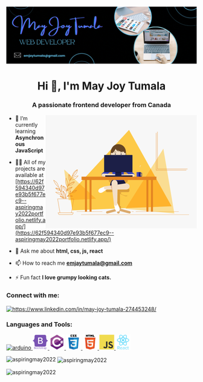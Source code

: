 ![MasterHead](./cover.gif)

<h1 align="center">Hi 👋, I'm May Joy Tumala</h1>
<h3 align="center">A passionate frontend developer from Canada</h3>
<img align="right" alt="Coding" padding-top="30px" width="400" src="./hi1.gif">

- 🌱 I’m currently learning **Asynchronous JavaScript**

- 👨‍💻 All of my projects are available at [https://62f594340d97e93b5f677ec9--aspiringmay2022portfolio.netlify.app/](https://62f594340d97e93b5f677ec9--aspiringmay2022portfolio.netlify.app/)

- 💬 Ask me about **html, css, js, react**

- 📫 How to reach me **emjaytumala@gmail.com**

- ⚡ Fun fact **I love grumpy looking cats.**


<h3 align="left">Connect with me:</h3>
<p align="left">
<a href="https://linkedin.com/in/https://www.linkedin.com/in/may-joy-tumala-274453248/" target="blank"><img align="center" src="https://raw.githubusercontent.com/rahuldkjain/github-profile-readme-generator/master/src/images/icons/Social/linked-in-alt.svg" alt="https://www.linkedin.com/in/may-joy-tumala-274453248/" height="30" width="40" /></a>
</p>

<h3 align="left">Languages and Tools:</h3>
<p align="left"> <a href="https://www.arduino.cc/" target="_blank" rel="noreferrer"> <img src="https://cdn.worldvectorlogo.com/logos/arduino-1.svg" alt="arduino" width="40" height="40"/> </a> <a href="https://getbootstrap.com" target="_blank" rel="noreferrer"> <img src="https://raw.githubusercontent.com/devicons/devicon/master/icons/bootstrap/bootstrap-plain-wordmark.svg" alt="bootstrap" width="40" height="40"/> </a> <a href="https://www.w3schools.com/cs/" target="_blank" rel="noreferrer"> <img src="https://raw.githubusercontent.com/devicons/devicon/master/icons/csharp/csharp-original.svg" alt="csharp" width="40" height="40"/> </a> <a href="https://www.w3schools.com/css/" target="_blank" rel="noreferrer"> <img src="https://raw.githubusercontent.com/devicons/devicon/master/icons/css3/css3-original-wordmark.svg" alt="css3" width="40" height="40"/> </a> <a href="https://www.w3.org/html/" target="_blank" rel="noreferrer"> <img src="https://raw.githubusercontent.com/devicons/devicon/master/icons/html5/html5-original-wordmark.svg" alt="html5" width="40" height="40"/> </a> <a href="https://developer.mozilla.org/en-US/docs/Web/JavaScript" target="_blank" rel="noreferrer"> <img src="https://raw.githubusercontent.com/devicons/devicon/master/icons/javascript/javascript-original.svg" alt="javascript" width="40" height="40"/> </a> <a href="https://reactjs.org/" target="_blank" rel="noreferrer"> <img src="https://raw.githubusercontent.com/devicons/devicon/master/icons/react/react-original-wordmark.svg" alt="react" width="40" height="40"/> </a> </p>

<p><img align="left" src="https://github-readme-stats.vercel.app/api/top-langs?username=aspiringmay2022&show_icons=true&locale=en&layout=compact" alt="aspiringmay2022" /></p>

<p>&nbsp;<img align="center" src="https://github-readme-stats.vercel.app/api?username=aspiringmay2022&show_icons=true&locale=en" alt="aspiringmay2022" /></p>

<p><img align="center" src="https://github-readme-streak-stats.herokuapp.com/?user=aspiringmay2022&" alt="aspiringmay2022" /></p>
